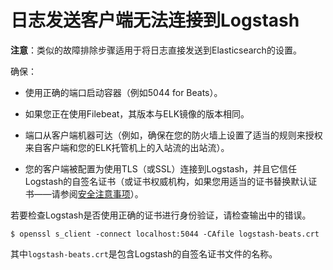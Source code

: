 # 日志发送客户端无法连接到Logstash

**注意**：类似的故障排除步骤适用于将日志直接发送到Elasticsearch的设置。

确保：

- 使用正确的端口启动容器（例如5044 for Beats）。

- 如果您正在使用Filebeat，其版本与ELK镜像的版本相同。

- 端口从客户端机器可达（例如，确保在您的防火墙上设置了适当的规则来授权来自客户端和您的ELK托管机上的入站流的出站流）。

- 您的客户端被配置为使用TLS（或SSL）连接到Logstash，并且它信任Logstash的自签名证书（或证书权威机构，如果您用适当的证书替换默认证书——请参阅[安全注意事项](../security/README.md)）。

若要检查Logstash是否使用正确的证书进行身份验证，请检查输出中的错误。

`$ openssl s_client -connect localhost:5044 -CAfile logstash-beats.crt`

其中`logstash-beats.crt`是包含Logstash的自签名证书文件的名称。
